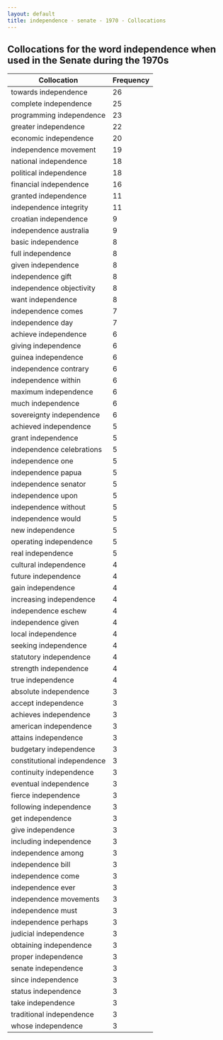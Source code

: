 ```yaml
---
layout: default
title: independence - senate - 1970 - Collocations
---
```

## Collocations for the word **independence** when used in the Senate during the 1970s

| Collocation | Frequency |
|--------------|----------------|
|towards independence|26|
|complete independence|25|
|programming independence|23|
|greater independence|22|
|economic independence|20|
|independence movement|19|
|national independence|18|
|political independence|18|
|financial independence|16|
|granted independence|11|
|independence integrity|11|
|croatian independence|9|
|independence australia|9|
|basic independence|8|
|full independence|8|
|given independence|8|
|independence gift|8|
|independence objectivity|8|
|want independence|8|
|independence comes|7|
|independence day|7|
|achieve independence|6|
|giving independence|6|
|guinea independence|6|
|independence contrary|6|
|independence within|6|
|maximum independence|6|
|much independence|6|
|sovereignty independence|6|
|achieved independence|5|
|grant independence|5|
|independence celebrations|5|
|independence one|5|
|independence papua|5|
|independence senator|5|
|independence upon|5|
|independence without|5|
|independence would|5|
|new independence|5|
|operating independence|5|
|real independence|5|
|cultural independence|4|
|future independence|4|
|gain independence|4|
|increasing independence|4|
|independence eschew|4|
|independence given|4|
|local independence|4|
|seeking independence|4|
|statutory independence|4|
|strength independence|4|
|true independence|4|
|absolute independence|3|
|accept independence|3|
|achieves independence|3|
|american independence|3|
|attains independence|3|
|budgetary independence|3|
|constitutional independence|3|
|continuity independence|3|
|eventual independence|3|
|fierce independence|3|
|following independence|3|
|get independence|3|
|give independence|3|
|including independence|3|
|independence among|3|
|independence bill|3|
|independence come|3|
|independence ever|3|
|independence movements|3|
|independence must|3|
|independence perhaps|3|
|judicial independence|3|
|obtaining independence|3|
|proper independence|3|
|senate independence|3|
|since independence|3|
|status independence|3|
|take independence|3|
|traditional independence|3|
|whose independence|3|

